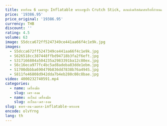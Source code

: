 ```yaml
---
title: ขายร้อน 6 เมตรสูง Inflatable พระเยซูเป่า Crutch Stick, ตกแต่งคริสต์มาสหรือที่กําหนดเอง 1 ชิ้น
price: '19386.95'
price_original: '19386.95'
currency: THB
discount: ''
rating: 4.5
volume: 63
image: S5dcca672ff5247349ce441aa66f4c1e9k.jpg
images:
  - S5dcca672ff5247349ce441aa66f4c1e9k.jpg
  - S626518cc387448ffbd94718b3fa2f6eft.jpg
  - S317166804a504235a2983391ba12c80ex.jpg
  - S6c16eca977fc4bc5ad8adeba83dde1ebm.jpg
  - S1700dbbba690479b836dd7838b76a494S.jpg
  - S811fe46808d942dda7b4eb280c08c8bae.jpg
video: 4000232740591.mp4
categories:
  - name: เครื่องมือ
    slug: เคร-องม
  - name: อะไหล่ เครื่องมือ
    slug: อะไหล-เคร-องม
slug: ขายร-อน-เมตรส-inflatable-พระเยซ
encode: olvYrng
lang: th
---
```

  